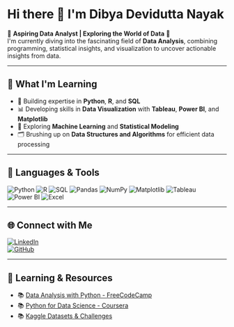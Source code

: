 # Hi there 👋 I'm Dibya Devidutta Nayak

🌟 **Aspiring Data Analyst | Exploring the World of Data** 🌟  
I'm currently diving into the fascinating field of **Data Analysis**, combining programming, statistical insights, and visualization to uncover actionable insights from data.

---

## 🚀 **What I'm Learning**
- 🌱 Building expertise in **Python**, **R**, and **SQL**  
- 📊 Developing skills in **Data Visualization** with **Tableau**, **Power BI**, and **Matplotlib**  
- 🔢 Exploring **Machine Learning** and **Statistical Modeling**  
- 🗂️ Brushing up on **Data Structures and Algorithms** for efficient data processing  

---

## 🔧 **Languages & Tools**
![Python](https://img.shields.io/badge/Python-3776AB?style=for-the-badge&logo=python&logoColor=white)
![R](https://img.shields.io/badge/R-276DC3?style=for-the-badge&logo=r&logoColor=white)
![SQL](https://img.shields.io/badge/SQL-316192?style=for-the-badge&logo=postgresql&logoColor=white)
![Pandas](https://img.shields.io/badge/Pandas-150458?style=for-the-badge&logo=pandas&logoColor=white)
![NumPy](https://img.shields.io/badge/NumPy-013243?style=for-the-badge&logo=numpy&logoColor=white)
![Matplotlib](https://img.shields.io/badge/Matplotlib-013243?style=for-the-badge&logo=python&logoColor=white)
![Tableau](https://img.shields.io/badge/Tableau-E97627?style=for-the-badge&logo=tableau&logoColor=white)
![Power BI](https://img.shields.io/badge/PowerBI-F2C811?style=for-the-badge&logo=powerbi&logoColor=black)
![Excel](https://img.shields.io/badge/Excel-217346?style=for-the-badge&logo=microsoft-excel&logoColor=white)

---

## 🌐 **Connect with Me**
[![LinkedIn](https://img.shields.io/badge/LinkedIn-0A66C2?style=for-the-badge&logo=linkedin&logoColor=white)](https://www.linkedin.com)  
[![GitHub](https://img.shields.io/badge/GitHub-181717?style=for-the-badge&logo=github&logoColor=white)](https://github.com)

---

## 📝 **Learning & Resources**
- 📚 [Data Analysis with Python - FreeCodeCamp](https://www.freecodecamp.org/learn)
- 📚 [Python for Data Science - Coursera](https://www.coursera.org)
- 📚 [Kaggle Datasets & Challenges](https://www.kaggle.com)
